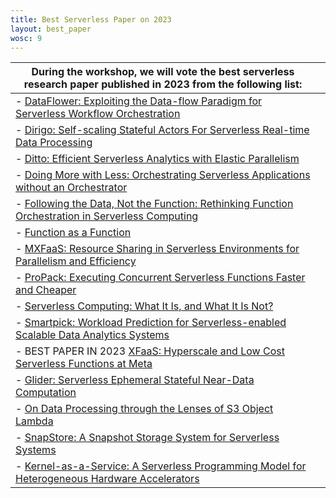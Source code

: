 ```yaml
---
title: Best Serverless Paper on 2023
layout: best_paper
wosc: 9
---
```



| During the workshop, we will vote the best serverless research paper published in 2023 from the following list: | |
| --- | --- |
|  - [DataFlower: Exploiting the Data-flow Paradigm for Serverless Workflow Orchestration](http://arxiv.org/abs/2304.14629) |
|  - [Dirigo: Self-scaling Stateful Actors For Serverless Real-time Data Processing](http://arxiv.org/abs/2308.03615) |
|  - [Ditto: Efficient Serverless Analytics with Elastic Parallelism](https://chaojin0310.github.io/files/SIGCOMM23-Ditto.pdf) |
|  - [Doing More with Less: Orchestrating Serverless Applications without an Orchestrator](https://www.usenix.org/conference/nsdi23/presentation/liu-david) |
|  - [Following the Data, Not the Function: Rethinking Function Orchestration in Serverless Computing](https://www.usenix.org/conference/nsdi23/presentation/yu) |
|  - [Function as a Function](https://dl.acm.org/doi/10.1145/3620678.3624648) |
|  - [MXFaaS: Resource Sharing in Serverless Environments for Parallelism and Efficiency](https://jovans2.github.io/files/MXFaaS_ISCA2023_Final.pdf) |
|  - [ProPack: Executing Concurrent Serverless Functions Faster and Cheaper](https://dl.acm.org/doi/10.1145/3588195.3592988) |
|  - [Serverless Computing: What It Is, and What It Is Not?](https://dl.acm.org/doi/10.1145/3587249) |
|  - [Smartpick: Workload Prediction for Serverless-enabled Scalable Data Analytics Systems](http://arxiv.org/abs/2307.13677) |
|  - BEST PAPER IN 2023 [XFaaS: Hyperscale and Low Cost Serverless Functions at Meta](https://doi.org/10.1145/3600006.3613155) |
|  - [Glider: Serverless Ephemeral Stateful Near-Data Computation](https://dl.acm.org/doi/10.1145/3590140.3629119) |
|  - [On Data Processing through the Lenses of S3 Object Lambda](https://zenodo.org/records/8314342) |
|  - [SnapStore: A Snapshot Storage System for Serverless Systems](https://www.researchgate.net/publication/375953837_SnapStore_A_Snapshot_Storage_System_for_Serverless_Systems) |
|  - [Kernel-as-a-Service: A Serverless Programming Model for Heterogeneous Hardware Accelerators](https://dl.acm.org/doi/pdf/10.1145/3590140.3629115) |


